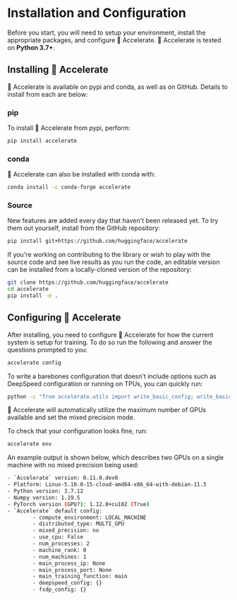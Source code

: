 <!--Copyright 2022 The HuggingFace Team. All rights reserved.

Licensed under the Apache License, Version 2.0 (the "License"); you may not use this file except in compliance with
the License. You may obtain a copy of the License at

http://www.apache.org/licenses/LICENSE-2.0

Unless required by applicable law or agreed to in writing, software distributed under the License is distributed on
an "AS IS" BASIS, WITHOUT WARRANTIES OR CONDITIONS OF ANY KIND, either express or implied. See the License for the
specific language governing permissions and limitations under the License.

⚠️ Note that this file is in Markdown but contain specific syntax for our doc-builder (similar to MDX) that may not be
rendered properly in your Markdown viewer.
-->

# Installation and Configuration

Before you start, you will need to setup your environment, install the appropriate packages, and configure 🤗 Accelerate. 🤗 Accelerate is tested on **Python 3.7+**.

## Installing 🤗 Accelerate

🤗 Accelerate is available on pypi and conda, as well as on GitHub. Details to install from each are below:

### pip 

To install 🤗 Accelerate from pypi, perform:

```bash
pip install accelerate
```

### conda

🤗 Accelerate can also be installed with conda with:

```bash
conda install -c conda-forge accelerate
```

### Source

New features are added every day that haven't been released yet. To try them out yourself, install
from the GitHub repository:

```bash
pip install git+https://github.com/huggingface/accelerate
```

If you're working on contributing to the library or wish to play with the source code and see live 
results as you run the code, an editable version can be installed from a locally-cloned version of the 
repository:

```bash
git clone https://github.com/huggingface/accelerate
cd accelerate
pip install -e .
```

## Configuring 🤗 Accelerate

After installing, you need to configure 🤗 Accelerate for how the current system is setup for training. 
To do so run the following and answer the questions prompted to you:

```bash
accelerate config
```

To write a barebones configuration that doesn't include options such as DeepSpeed configuration or running on TPUs, you can quickly run:

```bash
python -c "from accelerate.utils import write_basic_config; write_basic_config(mixed_precision='fp16')"
```
🤗 Accelerate will automatically utilize the maximum number of GPUs available and set the mixed precision mode.

To check that your configuration looks fine, run:

```bash
accelerate env
```

An example output is shown below, which describes two GPUs on a single machine with no mixed precision being used:

```bash
- `Accelerate` version: 0.11.0.dev0
- Platform: Linux-5.10.0-15-cloud-amd64-x86_64-with-debian-11.3
- Python version: 3.7.12
- Numpy version: 1.19.5
- PyTorch version (GPU?): 1.12.0+cu102 (True)
- `Accelerate` default config:
        - compute_environment: LOCAL_MACHINE
        - distributed_type: MULTI_GPU
        - mixed_precision: no
        - use_cpu: False
        - num_processes: 2
        - machine_rank: 0
        - num_machines: 1
        - main_process_ip: None
        - main_process_port: None
        - main_training_function: main
        - deepspeed_config: {}
        - fsdp_config: {}
```